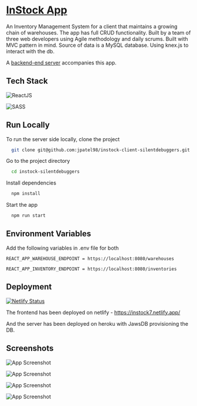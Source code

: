 # [InStock App](https://instock7.netlify.app/warehouse)

An Inventory Management System for a client that maintains a growing chain of warehouses. The app has full CRUD functionality. Built by a team of three web developers using Agile methodology and daily scrums.
Built with MVC pattern in mind. Source of data is a MySQL database. Using knex.js to interact with the db. 

A [backend-end server](https://github.com/jpatel98/instock-api-silentdebuggers) accompanies this app.

## Tech Stack

![ReactJS](https://img.shields.io/badge/React-20232A?style=for-the-badge&logo=react&logoColor=61DAFB)

![SASS](https://img.shields.io/badge/Sass-CC6699?style=for-the-badge&logo=sass&logoColor=white)
## Run Locally

To run the server side locally, clone the project

```bash
  git clone git@github.com:jpatel98/instock-client-silentdebuggers.git
```

Go to the project directory

```bash
  cd instock-silentdebuggers
```

Install dependencies

```bash
  npm install
```

Start the app

```bash
  npm run start
```

## Environment Variables
Add the following variables in .env file for both
```
REACT_APP_WAREHOUSE_ENDPOINT = https://localhost:8080/warehouses
```
```
REACT_APP_INVENTORY_ENDPOINT = https://localhost:8080/inventories
```
## Deployment
[![Netlify Status](https://api.netlify.com/api/v1/badges/6430e311-3b8d-4f7a-8aec-bdcb672e4c0f/deploy-status)](https://app.netlify.com/sites/instock7/deploys)

The frontend has been deployed on netlify - https://instock7.netlify.app/

And the server has been deployed on heroku with JawsDB provisioning the DB.
## Screenshots

![App Screenshot](https://i.imgur.com/ZbrYgzr.png)

![App Screenshot](https://i.imgur.com/9PLCKQ7.png)

![App Screenshot](https://i.imgur.com/iZaJjl4.png)

![App Screenshot](https://i.imgur.com/ZjJ3iZF.png)

